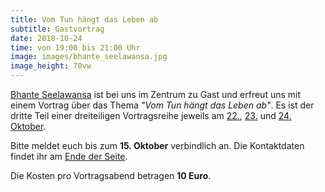 ```yaml
---
title: Vom Tun hängt das Leben ab
subtitle: Gastvortrag
date: 2018-10-24
time: von 19:00 bis 21:00 Uhr
image: images/bhante_seelawansa.jpg
image_height: 70vw
---
```

[Bhante Seelawansa](https://www.dhammazentrum.at/team/bhante-seelawansa/) ist bei uns im Zentrum zu Gast und erfreut uns mit einem Vortrag über das Thema *"Vom Tun hängt das Leben ab"*.
Es ist der dritte Teil einer dreiteiligen Vortragsreihe jeweils am [22.](#seelawansa-1), [23.](#seelawansa-2) und [24. Oktober](#seelawansa-3).

Bitte meldet euch bis zum **15. Oktober** verbindlich an.  Die Kontaktdaten findet ihr am [Ende der Seite](#footer).

Die Kosten pro Vortragsabend betragen **10 Euro**.
